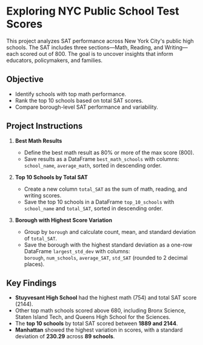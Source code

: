 # Exploring NYC Public School Test Scores

This project analyzes SAT performance across New York City's public high schools. The SAT includes three sections—Math, Reading, and Writing—each scored out of 800. The goal is to uncover insights that inform educators, policymakers, and families.

## Objective

- Identify schools with top math performance.
- Rank the top 10 schools based on total SAT scores.
- Compare borough-level SAT performance and variability.

## Project Instructions

1. **Best Math Results**  
   - Define the best math result as 80% or more of the max score (800).  
   - Save results as a DataFrame `best_math_schools` with columns: `school_name`, `average_math`, sorted in descending order.

2. **Top 10 Schools by Total SAT**  
   - Create a new column `total_SAT` as the sum of math, reading, and writing scores.  
   - Save the top 10 schools in a DataFrame `top_10_schools` with `school_name` and `total_SAT`, sorted in descending order.

3. **Borough with Highest Score Variation**  
   - Group by `borough` and calculate count, mean, and standard deviation of `total_SAT`.  
   - Save the borough with the highest standard deviation as a one-row DataFrame `largest_std_dev` with columns:  
     `borough`, `num_schools`, `average_SAT`, `std_SAT` (rounded to 2 decimal places).

## Key Findings

- **Stuyvesant High School** had the highest math (754) and total SAT score (2144).
- Other top math schools scored above 680, including Bronx Science, Staten Island Tech, and Queens High School for the Sciences.
- The **top 10 schools** by total SAT scored between **1889 and 2144**.
- **Manhattan** showed the highest variation in scores, with a standard deviation of **230.29** across **89 schools**.

